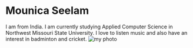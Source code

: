 # Mounica Seelam
I am from India. I am currently studying Applied Computer Science in Northwest Missouri State University.
I love to listen music and also have an interest in badminton and cricket.
![my photo](C:\Users\S559228\Desktop\webapps-repo\assignment2-Seelam\mypic)